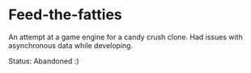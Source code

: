 Feed-the-fatties
=======

An attempt at a game engine for a candy crush clone.
Had issues with asynchronous data while developing.

Status: Abandoned :)
